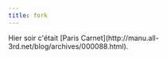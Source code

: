 ```yaml
---
title: fork
---
```


Hier soir c'était [Paris Carnet](http://manu.all-
3rd.net/blog/archives/000088.html).

